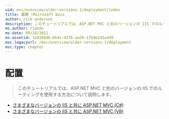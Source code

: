 ```yaml
---
uid: mvc/overview/older-versions-1/deployment/index
title: 展開 |Microsoft Docs
author: rick-anderson
description: このチュートリアルでは、ASP.NET MVC と別のバージョンの IIS でのルーティングを使用する方法について説明します。
ms.author: riande
ms.date: 09/28/2011
ms.assetid: 1e9204db-664c-4376-aa50-1fb9e245a4d9
msc.legacyurl: /mvc/overview/older-versions-1/deployment
msc.type: chapter
---
```

<a name="deployment"></a>配置
====================
> このチュートリアルでは、ASP.NET MVC と別のバージョンの IIS でのルーティングを使用する方法について説明します。


- [さまざまなバージョンの IIS と共に ASP.NET MVC (C#)](using-asp-net-mvc-with-different-versions-of-iis-cs.md)
- [さまざまなバージョンの IIS と共に ASP.NET MVC (VB)](using-asp-net-mvc-with-different-versions-of-iis-vb.md)
